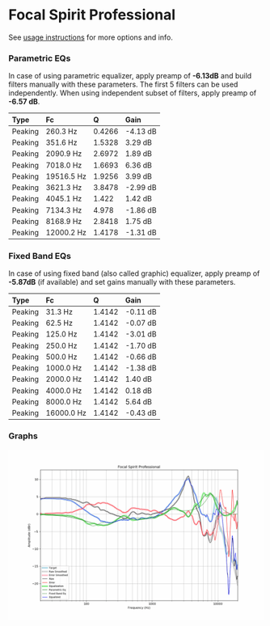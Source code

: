 # Focal Spirit Professional
See [usage instructions](https://github.com/jaakkopasanen/AutoEq#usage) for more options and info.

### Parametric EQs
In case of using parametric equalizer, apply preamp of **-6.13dB** and build filters manually
with these parameters. The first 5 filters can be used independently.
When using independent subset of filters, apply preamp of **-6.57 dB**.

| Type    | Fc         |      Q | Gain     |
|:--------|:-----------|:-------|:---------|
| Peaking | 260.3 Hz   | 0.4266 | -4.13 dB |
| Peaking | 351.6 Hz   | 1.5328 | 3.29 dB  |
| Peaking | 2090.9 Hz  | 2.6972 | 1.89 dB  |
| Peaking | 7018.0 Hz  | 1.6693 | 6.36 dB  |
| Peaking | 19516.5 Hz | 1.9256 | 3.99 dB  |
| Peaking | 3621.3 Hz  | 3.8478 | -2.99 dB |
| Peaking | 4045.1 Hz  | 1.422  | 1.42 dB  |
| Peaking | 7134.3 Hz  | 4.978  | -1.86 dB |
| Peaking | 8168.9 Hz  | 2.8418 | 1.75 dB  |
| Peaking | 12000.2 Hz | 1.4178 | -1.31 dB |

### Fixed Band EQs
In case of using fixed band (also called graphic) equalizer, apply preamp of **-5.87dB**
(if available) and set gains manually with these parameters.

| Type    | Fc         |      Q | Gain     |
|:--------|:-----------|:-------|:---------|
| Peaking | 31.3 Hz    | 1.4142 | -0.11 dB |
| Peaking | 62.5 Hz    | 1.4142 | -0.07 dB |
| Peaking | 125.0 Hz   | 1.4142 | -3.01 dB |
| Peaking | 250.0 Hz   | 1.4142 | -1.70 dB |
| Peaking | 500.0 Hz   | 1.4142 | -0.66 dB |
| Peaking | 1000.0 Hz  | 1.4142 | -1.38 dB |
| Peaking | 2000.0 Hz  | 1.4142 | 1.40 dB  |
| Peaking | 4000.0 Hz  | 1.4142 | 0.18 dB  |
| Peaking | 8000.0 Hz  | 1.4142 | 5.64 dB  |
| Peaking | 16000.0 Hz | 1.4142 | -0.43 dB |

### Graphs
![](./Focal%20Spirit%20Professional.png)